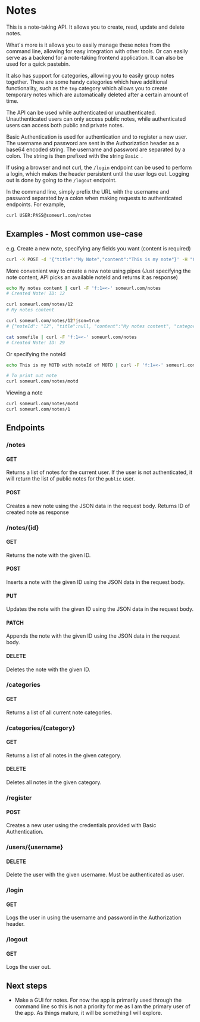 # Notes

This is a note-taking API. It allows you to create, read, update and delete notes.

What's more is it allows you to easily manage these notes from the command line, allowing for easy integration with other tools. Or can easily serve as a backend for a note-taking frontend application. It can also be used for a quick pastebin.

It also has support for categories, allowing you to easily group notes together. There are some handy categories which have additional functionality, such as the `tmp` category which allows you to create temporary notes which are automatically deleted after a certain amount of time.

The API can be used while authenticated or unauthenticated. Unauthenticated users can only access public notes, while authenticated users can access both public and private notes.

Basic Authentication is used for authentication and to register a new user. The username and password are sent in the Authorization header as a base64 encoded string. The username and password are separated by a colon. The string is then prefixed with the string `Basic `.

If using a browser and not curl, the `/login` endpoint can be used to perform a login, which makes the header persistent until the user logs out. Logging out is done by going to the `/logout` endpoint.

In the command line, simply prefix the URL with the username and password separated by a colon when making requests to authenticated endpoints. For example, 

```bash
curl USER:PASS@someurl.com/notes
```

## Examples - Most common use-case

e.g. Create a new note, specifying any fields you want (content is required)

```bash
curl -X POST -d '{"title":"My Note","content":"This is my note"}' -H "Content-Type: application/json" someurl.com/notes
```

More convenient way to create a new note using pipes
(Just specifying the note content, API picks an available noteId and returns it as response)

```bash
echo My notes content | curl -F 'f:1=<-' someurl.com/notes
# Created Note! ID: 12

curl someurl.com/notes/12
# My notes content

curl someurl.com/notes/12?json=true
# {"noteId": "12", "title":null, "content":"My notes content", "categories":["default"], "username":"public", "created":"2019-01-01T00:00:00Z", "last_modified":"2019-01-01T00:00:00Z"}

cat somefile | curl -F 'f:1=<-' someurl.com/notes
# Created Note! ID: 29
```

Or specifying the noteId

```bash
echo This is my MOTD with noteId of MOTD | curl -F 'f:1=<-' someurl.com/notes/motd

# To print out note
curl someurl.com/notes/motd
```

Viewing a note

```bash
curl someurl.com/notes/motd
curl someurl.com/notes/1
```

## Endpoints

### /notes

#### GET

Returns a list of notes for the current user. If the user is not authenticated, it will return the list of public notes for the `public` user.

#### POST

Creates a new note using the JSON data in the request body. Returns ID of created note as response

### /notes/{id}

#### GET

Returns the note with the given ID.

#### POST
Inserts a note with the given ID using the JSON data in the request body.

#### PUT

Updates the note with the given ID using the JSON data in the request body.

#### PATCH

Appends the note with the given ID using the JSON data in the request body.

#### DELETE

Deletes the note with the given ID.

### /categories

#### GET

Returns a list of all current note categories.

### /categories/{category}

#### GET

Returns a list of all notes in the given category.

#### DELETE

Deletes all notes in the given category.

### /register

#### POST

Creates a new user using the credentials provided with Basic Authentication.

### /users/{username}

#### DELETE
Delete the user with the given username. Must be authenticated as user.

### /login

#### GET
Logs the user in using the username and password in the Authorization header.

### /logout

#### GET
Logs the user out.

## Next steps

- Make a GUI for notes. For now the app is primarily used through the command line so this is not a priority for me as I am the primary user of the app. As things mature, it will be something I will explore.